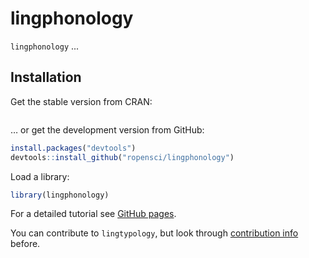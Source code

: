 # lingphonology

`lingphonology` ...

## Installation

Get the stable version from CRAN:
```R
```
… or get the development version from GitHub:
```R
install.packages("devtools")
devtools::install_github("ropensci/lingphonology")
```

Load a library:
```R
library(lingphonology)
```

For a detailed tutorial see [GitHub pages](https://agricolamz.github.io/lingphonology/).

You can contribute to `lingtypology`, but look through [contribution info](https://github.com/agricolamz/lingphonology/blob/master/CONTRIBUTING.md) before.
